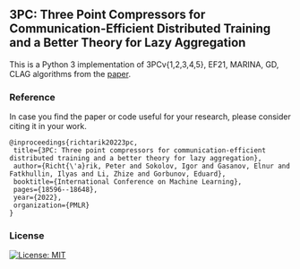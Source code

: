 ## 3PC: Three Point Compressors for Communication-Efficient Distributed Training and a Better Theory for Lazy Aggregation

This is a Python 3 implementation of 3PCv{1,2,3,4,5}, EF21, MARINA, GD, CLAG algorithms from the [paper](https://arxiv.org/abs/2202.00998).

 ### Reference
 In case you find the paper or code useful for your research, please consider citing it in your work.

 ```
@inproceedings{richtarik20223pc,
  title={3PC: Three point compressors for communication-efficient distributed training and a better theory for lazy aggregation},
  author={Richt{\'a}rik, Peter and Sokolov, Igor and Gasanov, Elnur and Fatkhullin, Ilyas and Li, Zhize and Gorbunov, Eduard},
  booktitle={International Conference on Machine Learning},
  pages={18596--18648},
  year={2022},
  organization={PMLR}
}

 ```
 ### License
 [![License: MIT](https://img.shields.io/badge/License-MIT-yellow.svg)](https://opensource.org/licenses/MIT)
